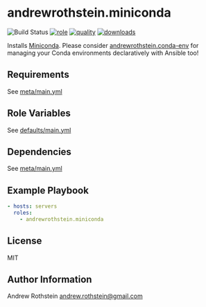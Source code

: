 andrewrothstein.miniconda
=========
![Build Status](https://github.com/andrewrothstein/ansible-miniconda/actions/workflows/build.yml/badge.svg)
[![role](https://img.shields.io/ansible/role/7497)](https://galaxy.ansible.com/andrewrothstein/miniconda)
[![quality](https://img.shields.io/ansible/quality/7497)](https://galaxy.ansible.com/andrewrothstein/miniconda)
[![downloads](https://img.shields.io/ansible/role/d/7497?label=downloads)](https://galaxy.ansible.com/andrewrothstein/miniconda)

Installs [Miniconda](https://conda.io/miniconda.html). Please consider [andrewrothstein.conda-env](https://github.com/andrewrothstein/ansible-conda-env) for managing your Conda environments declaratively with Ansible too!

Requirements
------------

See [meta/main.yml](meta/main.yml)

Role Variables
--------------

See [defaults/main.yml](defaults/main.yml)

Dependencies
------------

See [meta/main.yml](meta/main.yml)

Example Playbook
----------------

```yml
- hosts: servers
  roles:
    - andrewrothstein.miniconda
```

License
-------

MIT

Author Information
------------------

Andrew Rothstein <andrew.rothstein@gmail.com>

